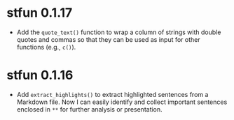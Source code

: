 # stfun 0.1.17

- Add the `quote_text()` function to wrap a column of strings with double quotes and commas so that they can be used as input for other functions (e.g., `c()`).

# stfun 0.1.16

- Add `extract_highlights()` to extract highlighted sentences from a Markdown file.
Now I can easily identify and collect important sentences enclosed in `**` for further analysis or presentation.
